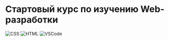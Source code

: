 <h1> Стартовый курс по изучению Web-разработки</h1>

![CSS](https://img.shields.io/badge/CSS3-EBBD37?style=for-the-badge&logo=css3&logoColor=white)
![HTML](https://img.shields.io/badge/HTML5-65E765?style=for-the-badge&logo=html5&logoColor=white)
![VSCode](https://img.shields.io/badge/Visual_Studio_Code-65A5E7?style=for-the-badge&logo=visual%20studio%20code&logoColor=white)


